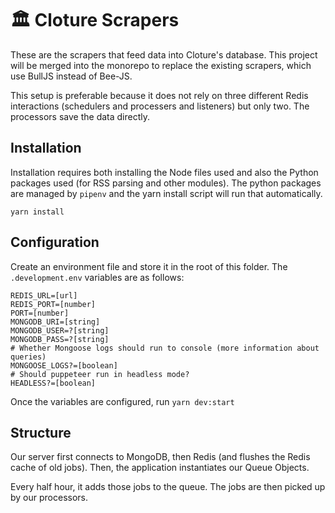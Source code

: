 # 🏛️ Cloture Scrapers

These are the scrapers that feed data into Cloture's database. This project will be merged into the monorepo to replace the existing scrapers, which use BullJS instead of Bee-JS.

This setup is preferable because it does not rely on three different Redis interactions (schedulers and processers and listeners) but only two. The processors save the data directly.

## Installation

Installation requires both installing the Node files used and also the Python packages used (for RSS parsing and other modules). The python packages are managed by `pipenv` and the yarn install script will run that automatically.

`yarn install` 

## Configuration

Create an environment file and store it in the root of this folder. The `.development.env` variables are as follows:

```
REDIS_URL=[url]
REDIS_PORT=[number]
PORT=[number] 
MONGODB_URI=[string]
MONGODB_USER=?[string]
MONGODB_PASS=?[string]
# Whether Mongoose logs should run to console (more information about queries)
MONGOOSE_LOGS?=[boolean]
# Should puppeteer run in headless mode?
HEADLESS?=[boolean]
```

Once the variables are configured, run `yarn dev:start`

## Structure

Our server first connects to MongoDB, then Redis (and flushes the Redis cache of old jobs). Then, the application instantiates our Queue Objects.

Every half hour, it adds those jobs to the queue. The jobs are then picked up by our processors.
